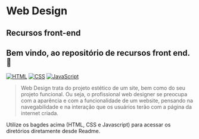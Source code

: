 # Web Design
## Recursos front-end  
Bem vindo, ao repositório de recursos front end. 👋  
---  
[![HTML](https://img.shields.io/badge/HTML-%23FFac45.svg?&style=for-the-badge&logo=html5&logoColor=white&color=orange)](https://github.com/dagbertoRigue/web-design/tree/main/01-html5)
[![CSS](https://img.shields.io/badge/CSS-%23FFac45.svg?&style=for-the-badge&logo=css3&logoColor=white&color=blue)]([https://github.com/](https://github.com/dagbertoRigue/web-design/tree/main/02-css3))
[![JavaScript](https://img.shields.io/badge/JAVASCRIPT-%23FFac45.svg?&style=for-the-badge&logo=javascript&logoColor=white&color=yellow)]([https://github.com/](https://github.com/dagbertoRigue/web-design/tree/main/03-javascript)) 

> Web Design trata do projeto estético de um site, bem como do seu projeto funcional. Ou seja, o profissional web designer se preocupa com a aparência e com a funcionalidade de um website, pensando na navegabilidade e na interação que os usuários terão com a página da internet criada.  

Utilize os bagdes acima (HTML, CSS e Javascript) para acessar os diretórios diretamente desde Readme.
